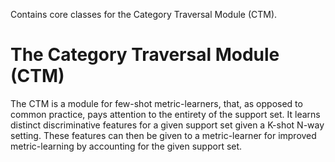 Contains core classes for the Category Traversal Module (CTM).

# The Category Traversal Module (CTM)

The CTM is a module for few-shot metric-learners, that, as opposed to common practice, pays attention to the entirety of the support set.
It learns distinct discriminative features for a given support set given a K-shot N-way setting.
These features can then be given to a metric-learner for improved metric-learning by accounting for the given support set.
